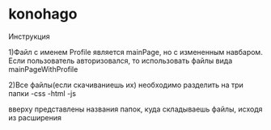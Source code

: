 # konohago
Инструкция

1)Файл с именем Profile является mainPage, но с измененным навбаром. Если пользователь авторизовался, то использовать файлы вида mainPageWithProfile

2)Все файлы(если скачиваниешь их) необходимо разделить на три папки 
-css
-html
-js

вверху представлены названия папок, куда складываешь файлы, исходя из расширения
